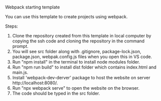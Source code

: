 Webpack starting template

You can use this template to create projects using webpack.

Steps:
1. Clone the repository created from this template in local computer by copying the ssh code and cloning the repository in the command prompt.
2. You will see src folder along with .gitignore, package-lock.json, package.json, webpak.config.js files when you open this in VS code.
3. Run "npm install" in the terminal to install node modules folder.
4. Run "npm run build" to install dist folder which contains index.html and main.js.
5. Install 'webpack-dev-derver' package to host the website on server http://localhost:8080/.
6. Run "npx webpack serve" to open the website on the browser.
7. The code should be typed in the src folder.

